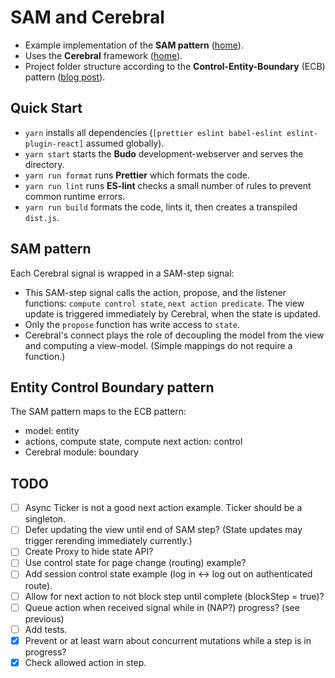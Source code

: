 # SAM and Cerebral
- Example implementation of the **SAM pattern** ([home](http://sam.js.org/)).
- Uses the **Cerebral** framework ([home](http://cerebraljs.com/)).
- Project folder structure according to the **Control-Entity-Boundary** (ECB) pattern ([blog post](http://www.adam-bien.com/roller/abien/entry/bureaucratic_design_with_java_ee)).

## Quick Start
- `yarn` installs all dependencies (`[prettier eslint babel-eslint eslint-plugin-react]` assumed globally).
- `yarn start` starts the **Budo** development-webserver and serves the directory.
- `yarn run format` runs **Prettier** which formats the code.
- `yarn run lint` runs **ES-lint** checks a small number of rules to prevent common runtime errors.
- `yarn run build` formats the code, lints it, then creates a transpiled `dist.js`.

## SAM pattern
Each Cerebral signal is wrapped in a SAM-step signal:
- This SAM-step signal calls the action, propose, and the listener functions: `compute control state`, `next action predicate`. The view update is triggered immediately by Cerebral, when the state is updated.
- Only the `propose` function has write access to `state`.
- Cerebral's connect plays the role of decoupling the model from the view and computing a view-model. (Simple mappings do not require a function.)

## Entity Control Boundary pattern
The SAM pattern maps to the ECB pattern:
- model: entity
- actions, compute state, compute next action: control
- Cerebral module: boundary

## TODO
- [ ] Async Ticker is not a good next action example. Ticker should be a singleton.
- [ ] Defer updating the view until end of SAM step? (State updates may trigger rerending immediately currently.)
- [ ] Create Proxy to hide state API?
- [ ] Use control state for page change (routing) example?
- [ ] Add session control state example (log in <-> log out on authenticated route).
- [ ] Allow for next action to not block step until complete (blockStep = true)?
- [ ] Queue action when received signal while in (NAP?) progress? (see previous)
- [ ] Add tests.
- [x] Prevent or at least warn about concurrent mutations while a step is in progress?
- [x] Check allowed action in step.
